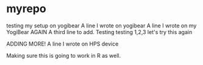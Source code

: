 # myrepo
testing my setup on yogibear
A line I wrote on yogibear
A line I wrote on my YogiBear AGAIN
A third line to add.
Testing testing 1,2,3
let's try this again

ADDING MORE! A line I wrote on HPS device

Making sure this is going to work in R as well. 